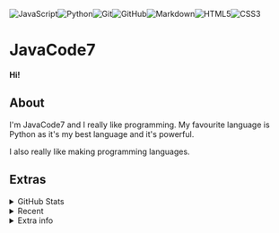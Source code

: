 <img alt="JavaScript" src="https://img.shields.io/badge/javascript%20-%23323330.svg?&style=for-the-badge&logo=javascript&logoColor=%23F7DF1E"/><img alt="Python" src="https://img.shields.io/badge/python%20-%2314354C.svg?&style=for-the-badge&logo=python&logoColor=white"/><img alt="Git" src="https://img.shields.io/badge/git%20-%23F05033.svg?&style=for-the-badge&logo=git&logoColor=white"/><img alt="GitHub" src="https://img.shields.io/badge/github%20-%23121011.svg?&style=for-the-badge&logo=github&logoColor=white"/><img alt="Markdown" src="https://img.shields.io/badge/markdown-%23000000.svg?&style=for-the-badge&logo=markdown&logoColor=white"/><img alt="HTML5" src="https://img.shields.io/badge/html5%20-%23E34F26.svg?&style=for-the-badge&logo=html5&logoColor=white"/><img alt="CSS3" src="https://img.shields.io/badge/css3%20-%231572B6.svg?&style=for-the-badge&logo=css3&logoColor=white"/>

# JavaCode7
**Hi!**
 
## About

I'm JavaCode7 and I really like programming. My favourite language is Python as it's my best language and it's powerful.

I also really like making programming languages.

## Extras

<details>
  <summary>GitHub Stats</summary>
  
![Anurag's github stats](https://github-readme-stats.vercel.app/api?username=JavaCode7&show_icons=true&theme=dark)
<br>
<br>
![Top Langs](https://github-readme-stats.vercel.app/api/top-langs/?username=JavaCode7&langs_count=10&theme=dark)

</details>

<details>
<summary>Recent<summary>
<!--START_SECTION:activity-->
<!--END_SECTION:activity-->
</details>

<details>

<summary>Extra info</summary>

### Visitors:

![visitors](https://visitor-badge.glitch.me/badge?page_id=JavaCode7.JavaCode7)

</details>
